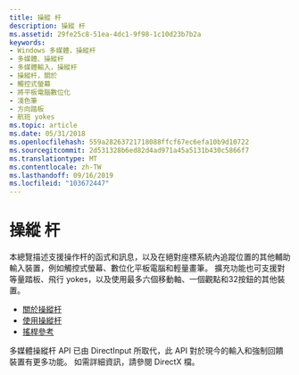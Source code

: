 ```yaml
---
title: 操縱 杆
description: 操縱 杆
ms.assetid: 29fe25c8-51ea-4dc1-9f98-1c10d23b7b2a
keywords:
- Windows 多媒體，操縱杆
- 多媒體、操縱杆
- 多媒體輸入，操縱杆
- 操縱杆，關於
- 觸控式螢幕
- 將平板電腦數位化
- 淺色筆
- 方向踏板
- 航班 yokes
ms.topic: article
ms.date: 05/31/2018
ms.openlocfilehash: 559a28263721718088ffcf67ec6efa10b9d10722
ms.sourcegitcommit: 2d531328b6ed82d4ad971a45a5131b430c5866f7
ms.translationtype: MT
ms.contentlocale: zh-TW
ms.lasthandoff: 09/16/2019
ms.locfileid: "103672447"
---
```

# <a name="joysticks"></a>操縱 杆

本總覽描述支援操作杆的函式和訊息，以及在絕對座標系統內追蹤位置的其他輔助輸入裝置，例如觸控式螢幕、數位化平板電腦和輕量畫筆。 擴充功能也可支援對等量踏板、飛行 yokes，以及使用最多六個移動軸、一個觀點和32按鈕的其他裝置。

-   [關於操縱杆](about-joysticks.md)
-   [使用操縱杆](using-joysticks.md)
-   [搖桿參考](joystick-reference.md)

多媒體操縱杆 API 已由 DirectInput 所取代，此 API 對於現今的輸入和強制回饋裝置有更多功能。 如需詳細資訊，請參閱 DirectX 檔。

 

 




